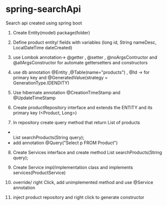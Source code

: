 # spring-searchApi

Search api created using spring boot


1. Create Entity(model) package(folder)<br>
2. Define product entity/  fields with variables (long id, String nameDesc, LocalDateTime dateCreated)<br>

3. use Lombok  annotation-> @getter  , @setter , @noArgsContructor and @allArgsConstructor for automate gettersetters and constructors<br> 

4. use db annotation @Entity ,@Table(name="products") , @Id  -> for primary key and 
@GeneratedValue(strategy = GenerationType.IDENDITY)<br> 

5. Use hibernate annotation @CreationTimeStamp and @UpdateTimeStamp

6. Create productRepository interface and extends the ENTITY and its primary key (<Product, Long>)

7. In repository create query method that return List of products
  * <br> List<Product> searchProducts(String query);
  * add annotation @Query("Select  p FROM Product") 

8. Create Services interface and create method List<Product> searchProducts(String query);   

9. Create Service impl/implementation class and implements services<name of serive>(ProductService)

10. override/ right Click, add unimplemented method and use @Service annotation

11. inject product repository  and right click to generate constructor

